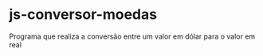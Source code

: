 # js-conversor-moedas
  Programa que realiza a conversão entre um valor em dólar para o valor em real
